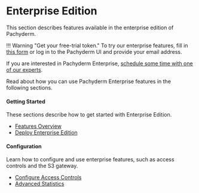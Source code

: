 # Enterprise Edition

This section describes features available in the enterprise
edition of Pachyderm. 

!!! Warning "Get your free-trial token."
    To try our enterprise features, fill in [this form](https://www.pachyderm.com/trial/) or log in to the Pachyderm UI and
    provide your email address. 


If you are interested in Pachyderm Enterprise, 
[schedule some time with one of our experts](https://www.pachyderm.com/request-a-demo/).

Read about how you can use Pachyderm Enterprise features in the following
sections.

<div class="row">
  <div class="column-2">
    <div class="card-square mdl-card mdl-shadow--2dp">
      <div class="mdl-card__title mdl-card--expand">
        <h4 class="mdl-card__title-text">Getting Started &nbsp;&nbsp;&nbsp;<i class="fa fa-rocket"></i></h4>
      </div>
      <div class="mdl-card__supporting-text">
        These sections describe how to get started
        with Enterprise Edition.
      </div>
      <div class="mdl-card__actions mdl-card--border">
        <ul>
          <li><a href="overview/" class="md-typeset md-link">
            Features Overview
          </a>
          </li>
          <li><a href="deployment/" class="md-typeset md-link">
            Deploy Enterprise Edition
          </a>
          </li>
       </ul>
      </div>
    </div>
  </div>
  <div class="column-2">
    <div class="card-square mdl-card mdl-shadow--2dp">
      <div class="mdl-card__title mdl-card--expand">
        <h4 class="mdl-card__title-text">Configuration &nbsp;&nbsp;&nbsp;<i class="fa fa-cogs"></i></h4>
      </div>
      <div class="mdl-card__supporting-text">
        Learn how to configure and use enterprise
        features, such as access controls and
        the S3 gateway.
      </div>
      <div class="mdl-card__actions mdl-card--border">
        <ul>
          <li><a href="auth/" class="md-typeset md-link">
            Configure Access Controls
          </a>
          </li>
          <li><a href="stats/" class="md-typeset md-link">
            Advanced Statistics
          </a>
          </li>
        </ul>
       </div>
     </div>
  </div>
</div>
